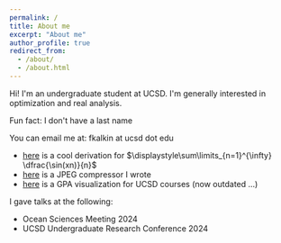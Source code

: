 ```yaml
---
permalink: /
title: About me
excerpt: "About me"
author_profile: true
redirect_from: 
  - /about/
  - /about.html
---
```


Hi! I'm an undergraduate student at UCSD. I'm generally interested in optimization and real analysis.

Fun fact: I don't have a last name

You can email me at: fkalkin at ucsd dot edu


- <a href='files/sum.pdf' target="_blank">here</a> is a cool derivation for $\displaystyle\sum\limits_{n=1}^{\infty} \dfrac{\sin(xn)}{n}$
- <a href='https://github.com/kalkulator413/JPEG-Compression' target="_blank">here</a> is a JPEG compressor I wrote
- <a href='https://vis-cape.github.io' target="_blank">here</a> is a GPA visualization for UCSD courses (now outdated ...)


I gave talks at the following:
- Ocean Sciences Meeting 2024
- UCSD Undergraduate Research Conference 2024
